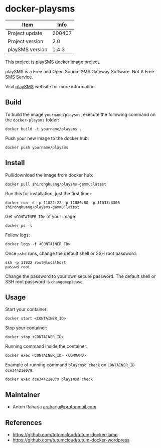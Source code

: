 # docker-playsms

| Item            | Info   |
| --------------- | ------ |
| Project update  | 200407 |
| Project version | 2.0    |
| playSMS version | 1.4.3  |

This project is playSMS docker image project.

playSMS is a Free and Open Source SMS Gateway Software. Not A Free SMS Service.

Visit [playSMS](http://playsms.org) website for more information.

## Build

To build the image `yourname/playsms`, execute the following command on the `docker-playsms` folder:

    docker build -t yourname/playsms .

Push your new image to the docker hub:

    docker push yourname/playsms

## Install

Pull/download the image from docker hub:

    docker pull zhironghuang/playsms-gammu:latest

Run this for installation, just the first time:

    docker run -d -p 11022:22 -p 11080:80 -p 11033:3306 zhironghuang/playsms-gammu:latest

Get `<CONTAINER_ID>` of your image:

    docker ps -l

Follow logs:

    docker logs -f <CONTAINER_ID>

Once `sshd` runs, change the default shell or SSH root password:

    ssh -p 11022 root@localhost
    passwd root

Change the password to your own secure password. The default shell or SSH root password is `changemeplease`

## Usage

Start your container:

    docker start <CONTAINER_ID>

Stop your container:

    docker stop <CONTAINER_ID>

Running command inside the container:

    docker exec <CONTAINER_ID> <COMMAND>

Example of running command `playsmsd check` on `CONTAINER_ID` `dce34421e079`:

    docker exec dce34421e079 playsmsd check

## Maintainer

- Anton Raharja <araharja@protonmail.com>

## References

- https://github.com/tutumcloud/tutum-docker-lamp
- https://github.com/tutumcloud/tutum-docker-wordpress

